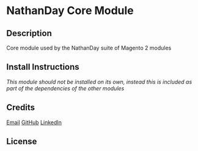 # NathanDay Core Module

## Description

Core module used by the NathanDay suite of Magento 2 modules

## Install Instructions

*This module should not be installed on its own, instead this is included as part of the dependencies of the other modules*

## Credits

[Email](mailto:nathanday92@gmail.com)
[GitHub](https://github.com/natedawg92)
[LinkedIn](https://www.linkedin.com/in/nathanday92/)

## License